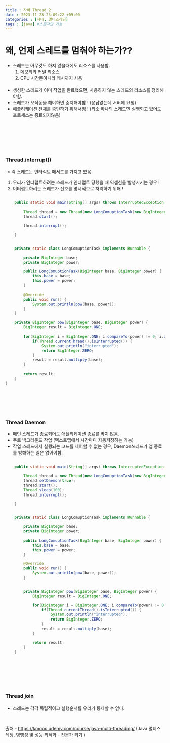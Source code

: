 ```yaml
---
title : 자바 Thread_2
date : 2023-11-23 23:09:22 +09:00
categories : [자바, 멀티스레딩]
tags : [java] #소문자만 가능
---
```





# 왜, 언제 스레드를 멈춰야 하는가??
- 스레드는 아무것도 하지 않을때에도 리소스를 사용함.
    1. 메모리와 커널 리소스
    2. CPU 시간뿐아니라 캐시까지 사용 
<br><br>
- 생성한 스레드가 이미 작업을 완료했으면, 사용하지 않는 스레드의 리소스를 정리해야함.
- 스레드가 오작동을 해야하면 중지해야함 ! (응답없는데 서버에 요청)
- 애플리케이션 전체를 중단하기 위해서임 !
(최소 하나의 스레드만 실행되고 있어도 프로세스는 종료되지않음)

<br>
<br>
<br>
<br>
<br>


### Thread.interrupt()
-> 각 스레드는 인터럭트 메서드를 가지고 있음
  1. 우리가 인터럽트하려는 스레드가 인터럽트 당했을 때 익셉션을 발생시키는 경우 !
  2. 이터럽트하려는 스레드가 신호를 명시적으로 처리하기 위해 !



```java

    public static void main(String[] args) throws InterruptedException {

        Thread thread = new Thread(new LongComuptionTask(new BigInteger("2"), new BigInteger("10")));
        thread.start();

        thread.interrupt();

    }


    private static class LongComuptionTask implements Runnable {

        private BigInteger base;
        private BigInteger power;

        public LongComuptionTask(BigInteger base, BigInteger power) {
            this.base = base;
            this.power = power;
        }

        @Override
        public void run() {
            System.out.println(pow(base, power));
        }
    }

    private BigInteger pow(BigInteger base, BigInteger power) {
        BigInteger result = BigInteger.ONE;

        for(BigInteger i = BigInteger.ONE; i.compareTo(power) != 0; i.add(BigInteger.ONE)) {
            if(Thread.currentThread().isInterrupted()) {
                System.out.println("interrupted");
                return BigInteger.ZERO;
            }
            result = result.multiply(base);
        }

        return result;
    }
}
```
<br><br><br><br>

### Thread Daemon
   - 메인 스레드가 종료되어도 애플리케이션 종료를 막지 않음.
   - 주로 백그라운드 작업 (텍스트앱에서 시간마다 자동저장하는 기능)
   - 작업 스레드에서 실행되는 코드를 제어할 수 없는 경우, Daemon쓰레드가 앱 종료를 방해하는 일은 없어야함.


```java

    public static void main(String[] args) throws InterruptedException {

        Thread thread = new Thread(new LongComuptionTask(new BigInteger("2"), new BigInteger("10")));
        thread.setDaemon(true);
        thread.start();
        Thread.sleep(100);
        thread.interrupt();

    }


    private static class LongComuptionTask implements Runnable {

        private BigInteger base;
        private BigInteger power;

        public LongComuptionTask(BigInteger base, BigInteger power) {
            this.base = base;
            this.power = power;
        }

        @Override
        public void run() {
            System.out.println(pow(base, power));
        }


        private BigInteger pow(BigInteger base, BigInteger power) {
            BigInteger result = BigInteger.ONE;

            for(BigInteger i = BigInteger.ONE; i.compareTo(power) != 0; i.add(BigInteger.ONE)) {
                if(Thread.currentThread().isInterrupted()) {
                    System.out.println("interrupted");
                    return BigInteger.ZERO;
                }
                result = result.multiply(base);
            }

            return result;
        }
    }
```
<br><br><br><br><br>



### Thread join
  - 스레드는 각각 독립적이고 실행순서를 우리가 통제할 수 없다.



<br>

출처 - https://kmooc.udemy.com/course/java-multi-threading/ 
(Java 멀티스레딩, 병행성 및 성능 최적화 - 전문가 되기
)